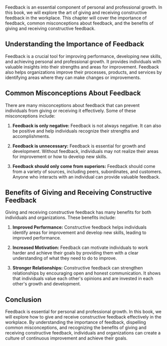 
Feedback is an essential component of personal and professional growth. In this book, we will explore the art of giving and receiving constructive feedback in the workplace. This chapter will cover the importance of feedback, common misconceptions about feedback, and the benefits of giving and receiving constructive feedback.

Understanding the Importance of Feedback
----------------------------------------

Feedback is a crucial tool for improving performance, developing new skills, and achieving personal and professional growth. It provides individuals with valuable insights into their strengths and areas for improvement. Feedback also helps organizations improve their processes, products, and services by identifying areas where they can make changes or improvements.

Common Misconceptions About Feedback
------------------------------------

There are many misconceptions about feedback that can prevent individuals from giving or receiving it effectively. Some of these misconceptions include:

1. **Feedback is only negative:** Feedback is not always negative. It can also be positive and help individuals recognize their strengths and accomplishments.

2. **Feedback is unnecessary:** Feedback is essential for growth and development. Without feedback, individuals may not realize their areas for improvement or how to develop new skills.

3. **Feedback should only come from superiors:** Feedback should come from a variety of sources, including peers, subordinates, and customers. Anyone who interacts with an individual can provide valuable feedback.

Benefits of Giving and Receiving Constructive Feedback
------------------------------------------------------

Giving and receiving constructive feedback has many benefits for both individuals and organizations. These benefits include:

1. **Improved Performance:** Constructive feedback helps individuals identify areas for improvement and develop new skills, leading to improved performance.

2. **Increased Motivation:** Feedback can motivate individuals to work harder and achieve their goals by providing them with a clear understanding of what they need to do to improve.

3. **Stronger Relationships:** Constructive feedback can strengthen relationships by encouraging open and honest communication. It shows that individuals value each other's opinions and are invested in each other's growth and development.

Conclusion
----------

Feedback is essential for personal and professional growth. In this book, we will explore how to give and receive constructive feedback effectively in the workplace. By understanding the importance of feedback, dispelling common misconceptions, and recognizing the benefits of giving and receiving constructive feedback, individuals and organizations can create a culture of continuous improvement and achieve their goals.
